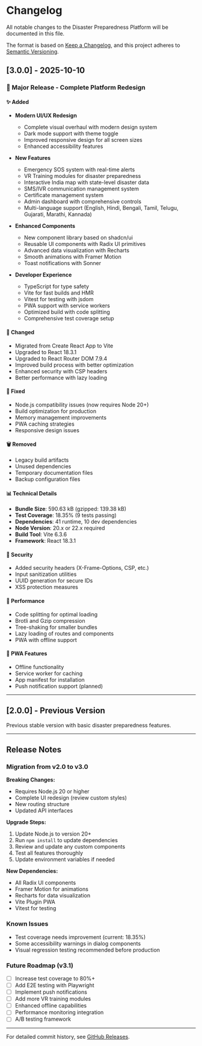 # Changelog

All notable changes to the Disaster Preparedness Platform will be documented in this file.

The format is based on [Keep a Changelog](https://keepachangelog.com/en/1.0.0/),
and this project adheres to [Semantic Versioning](https://semver.org/spec/v2.0.0.html).

## [3.0.0] - 2025-10-10

### 🎉 Major Release - Complete Platform Redesign

#### ✨ Added
- **Modern UI/UX Redesign**
  - Complete visual overhaul with modern design system
  - Dark mode support with theme toggle
  - Improved responsive design for all screen sizes
  - Enhanced accessibility features

- **New Features**
  - Emergency SOS system with real-time alerts
  - VR Training modules for disaster preparedness
  - Interactive India map with state-level disaster data
  - SMS/IVR communication management system
  - Certificate management system
  - Admin dashboard with comprehensive controls
  - Multi-language support (English, Hindi, Bengali, Tamil, Telugu, Gujarati, Marathi, Kannada)

- **Enhanced Components**
  - New component library based on shadcn/ui
  - Reusable UI components with Radix UI primitives
  - Advanced data visualization with Recharts
  - Smooth animations with Framer Motion
  - Toast notifications with Sonner

- **Developer Experience**
  - TypeScript for type safety
  - Vite for fast builds and HMR
  - Vitest for testing with jsdom
  - PWA support with service workers
  - Optimized build with code splitting
  - Comprehensive test coverage setup

#### 🔧 Changed
- Migrated from Create React App to Vite
- Upgraded to React 18.3.1
- Upgraded to React Router DOM 7.9.4
- Improved build process with better optimization
- Enhanced security with CSP headers
- Better performance with lazy loading

#### 🐛 Fixed
- Node.js compatibility issues (now requires Node 20+)
- Build optimization for production
- Memory management improvements
- PWA caching strategies
- Responsive design issues

#### 🗑️ Removed
- Legacy build artifacts
- Unused dependencies
- Temporary documentation files
- Backup configuration files

#### 📊 Technical Details
- **Bundle Size**: 590.63 kB (gzipped: 139.38 kB)
- **Test Coverage**: 18.35% (9 tests passing)
- **Dependencies**: 41 runtime, 10 dev dependencies
- **Node Version**: 20.x or 22.x required
- **Build Tool**: Vite 6.3.6
- **Framework**: React 18.3.1

#### 🔐 Security
- Added security headers (X-Frame-Options, CSP, etc.)
- Input sanitization utilities
- UUID generation for secure IDs
- XSS protection measures

#### 🚀 Performance
- Code splitting for optimal loading
- Brotli and Gzip compression
- Tree-shaking for smaller bundles
- Lazy loading of routes and components
- PWA with offline support

#### 📱 PWA Features
- Offline functionality
- Service worker for caching
- App manifest for installation
- Push notification support (planned)

---

## [2.0.0] - Previous Version

Previous stable version with basic disaster preparedness features.

---

## Release Notes

### Migration from v2.0 to v3.0

**Breaking Changes:**
- Requires Node.js 20 or higher
- Complete UI redesign (review custom styles)
- New routing structure
- Updated API interfaces

**Upgrade Steps:**
1. Update Node.js to version 20+
2. Run `npm install` to update dependencies
3. Review and update any custom components
4. Test all features thoroughly
5. Update environment variables if needed

**New Dependencies:**
- All Radix UI components
- Framer Motion for animations
- Recharts for data visualization
- Vite Plugin PWA
- Vitest for testing

### Known Issues
- Test coverage needs improvement (current: 18.35%)
- Some accessibility warnings in dialog components
- Visual regression testing recommended before production

### Future Roadmap (v3.1)
- [ ] Increase test coverage to 80%+
- [ ] Add E2E testing with Playwright
- [ ] Implement push notifications
- [ ] Add more VR training modules
- [ ] Enhanced offline capabilities
- [ ] Performance monitoring integration
- [ ] A/B testing framework

---

For detailed commit history, see [GitHub Releases](https://github.com/VCXZZSE/DPRES-PROTOTYPE-2.0/releases).
